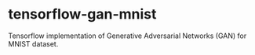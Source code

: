 # tensorflow-gan-mnist
Tensorflow implementation of Generative Adversarial Networks (GAN) for MNIST dataset.